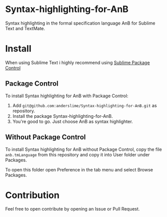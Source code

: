Syntax-highlighting-for-AnB
===========================

Syntax highlighting in the formal specification language AnB for Sublime Text and TextMate.

# Install

When using Sublime Text i highly recommend using [Sublime Package Control](https://sublime.wbond.net/installation)

## Package Control

To install Syntax highlighting for AnB with Package Control:

1. Add `git@github.com:anderslime/Syntax-highlighting-for-AnB.git` as repository.
2. Install the package Syntax-highlighting-for-AnB.
3. You're good to go. Just choose AnB as syntax highlighter.

## Without Package Control

To install Syntax highlighting for AnB without Package Control, copy the file `anb.tmLanguage` from this repository and copy it into User folder under Packages.

To open this folder open Preference in the tab menu and select Browse Packages.

# Contribution

Feel free to open contribute by opening an Issue or Pull Request.
